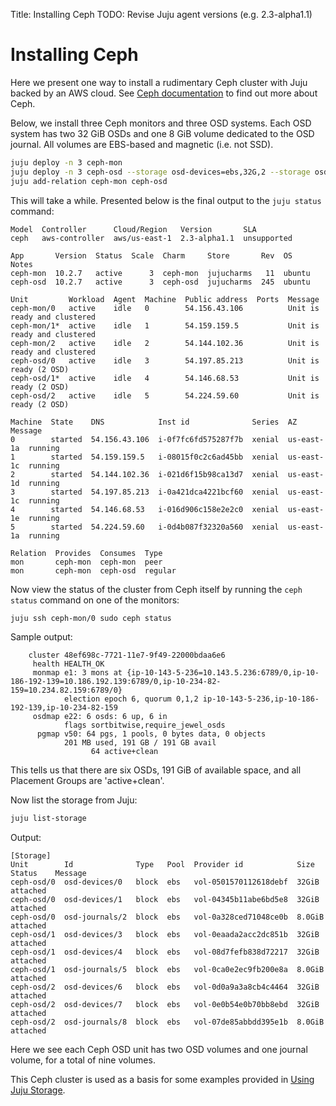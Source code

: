 Title: Installing Ceph
TODO:  Revise Juju agent versions (e.g. 2.3-alpha1.1)

# Installing Ceph

Here we present one way to install a rudimentary Ceph cluster with Juju backed
by an AWS cloud. See [Ceph documentation][upstream-ceph-documentation] to find
out more about Ceph.

Below, we install three Ceph monitors and three OSD systems. Each OSD system
has two 32 GiB OSDs and one 8 GiB volume dedicated to the OSD journal. All
volumes are EBS-based and magnetic (i.e. not SSD).

```bash
juju deploy -n 3 ceph-mon
juju deploy -n 3 ceph-osd --storage osd-devices=ebs,32G,2 --storage osd-journals=ebs,8G,1
juju add-relation ceph-mon ceph-osd
```

This will take a while. Presented below is the final output to the `juju status`
command:

```no-highlight
Model  Controller      Cloud/Region   Version       SLA
ceph   aws-controller  aws/us-east-1  2.3-alpha1.1  unsupported

App       Version  Status  Scale  Charm     Store       Rev  OS      Notes
ceph-mon  10.2.7   active      3  ceph-mon  jujucharms   11  ubuntu
ceph-osd  10.2.7   active      3  ceph-osd  jujucharms  245  ubuntu

Unit         Workload  Agent  Machine  Public address  Ports  Message
ceph-mon/0   active    idle   0        54.156.43.106          Unit is ready and clustered
ceph-mon/1*  active    idle   1        54.159.159.5           Unit is ready and clustered
ceph-mon/2   active    idle   2        54.144.102.36          Unit is ready and clustered
ceph-osd/0   active    idle   3        54.197.85.213          Unit is ready (2 OSD)
ceph-osd/1*  active    idle   4        54.146.68.53           Unit is ready (2 OSD)
ceph-osd/2   active    idle   5        54.224.59.60           Unit is ready (2 OSD)

Machine  State    DNS            Inst id              Series  AZ 	  Message
0        started  54.156.43.106  i-0f7fc6fd575287f7b  xenial  us-east-1a  running
1        started  54.159.159.5   i-08015f0c2c6ad45bb  xenial  us-east-1c  running
2        started  54.144.102.36  i-021d6f15b98ca13d7  xenial  us-east-1d  running
3        started  54.197.85.213  i-0a421dca4221bcf60  xenial  us-east-1c  running
4        started  54.146.68.53   i-016d906c158e2e2c0  xenial  us-east-1e  running
5        started  54.224.59.60   i-0d4b087f32320a560  xenial  us-east-1a  running

Relation  Provides  Consumes  Type
mon       ceph-mon  ceph-mon  peer
mon       ceph-mon  ceph-osd  regular
```

Now view the status of the cluster from Ceph itself by running the `ceph status`
command on one of the monitors:

```bash
juju ssh ceph-mon/0 sudo ceph status
```

Sample output:

```no-highlight
    cluster 48ef698c-7721-11e7-9f49-22000bdaa6e6
     health HEALTH_OK
     monmap e1: 3 mons at {ip-10-143-5-236=10.143.5.236:6789/0,ip-10-186-192-139=10.186.192.139:6789/0,ip-10-234-82-159=10.234.82.159:6789/0}
            election epoch 6, quorum 0,1,2 ip-10-143-5-236,ip-10-186-192-139,ip-10-234-82-159
     osdmap e22: 6 osds: 6 up, 6 in
            flags sortbitwise,require_jewel_osds
      pgmap v50: 64 pgs, 1 pools, 0 bytes data, 0 objects
            201 MB used, 191 GB / 191 GB avail
                  64 active+clean
```

This tells us that there are six OSDs, 191 GiB of available space, and all
Placement Groups are 'active+clean'.

Now list the storage from Juju:

```bash
juju list-storage
```

Output:

```no-highlight
[Storage]
Unit        Id              Type   Pool  Provider id            Size    Status    Message
ceph-osd/0  osd-devices/0   block  ebs   vol-0501570112618debf  32GiB   attached  
ceph-osd/0  osd-devices/1   block  ebs   vol-04345b11abe6bd5e8  32GiB   attached  
ceph-osd/0  osd-journals/2  block  ebs   vol-0a328ced71048ce0b  8.0GiB  attached  
ceph-osd/1  osd-devices/3   block  ebs   vol-0eaada2acc2dc851b  32GiB   attached  
ceph-osd/1  osd-devices/4   block  ebs   vol-08d7fefb838d72217  32GiB   attached  
ceph-osd/1  osd-journals/5  block  ebs   vol-0ca0e2ec9fb200e8a  8.0GiB  attached  
ceph-osd/2  osd-devices/6   block  ebs   vol-0d0a9a3a8cb4c4464  32GiB   attached  
ceph-osd/2  osd-devices/7   block  ebs   vol-0e0b54e0b70bb8ebd  32GiB   attached  
ceph-osd/2  osd-journals/8  block  ebs   vol-07de85abbdd395e1b  8.0GiB  attached 
```

Here we see each Ceph OSD unit has two OSD volumes and one journal volume, for
a total of nine volumes.

This Ceph cluster is used as a basis for some examples provided in
[Using Juju Storage][charms-storage].


<!-- LINKS -->

[charms-storage]: ./charms-storage.html
[upstream-ceph-documentation]: http://docs.ceph.com/docs
